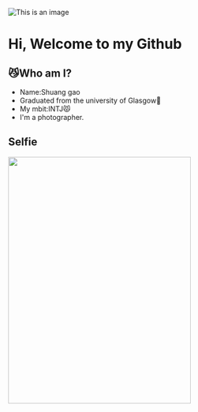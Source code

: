 ![This is an image](https://img9.doubanio.com/view/group/sqxs/public/0c4234dfea4f695.webp)
# Hi, Welcome to my Github
## :smirk_cat:Who am I?
- Name:Shuang gao
- Graduated from the university of Glasgow:partying_face:
- My mbit:INTJ:pouting_cat:
- I'm a photographer.
## Selfie
<img src="https://github.com/gtb-2022-gao-shuang/gtb-2022-gao-shuang/blob/master/IMG_5623.JPG" height="500" width="370">
